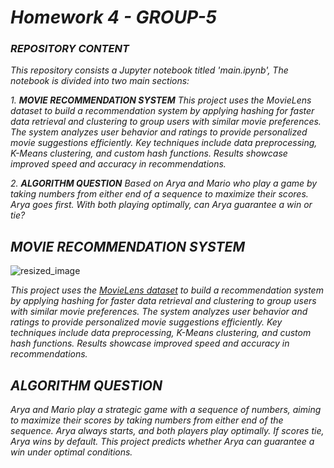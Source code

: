 #  *Homework 4 - GROUP-5*


### *REPOSITORY CONTENT*

*This repository consists a Jupyter notebook titled 'main.ipynb', The notebook is divided into two main sections:*

*1. __MOVIE RECOMMENDATION SYSTEM__ This project uses the MovieLens dataset to build a recommendation system by applying hashing for faster data retrieval and clustering to group users with similar movie preferences. The system analyzes user behavior and ratings to provide personalized movie suggestions efficiently. Key techniques include data preprocessing, K-Means clustering, and custom hash functions. Results showcase improved speed and accuracy in recommendations.*

*2. __ALGORITHM QUESTION__ Based on Arya and Mario who play a game by taking numbers from either end of a sequence to maximize their scores. Arya goes first. With both playing optimally, can Arya guarantee a win or tie?*


## *__MOVIE RECOMMENDATION SYSTEM__*


  ![resized_image](https://github.com/user-attachments/assets/887eb4cc-e54f-4ca3-9405-894944fb69b1)

*This project uses the [MovieLens dataset](https://www.kaggle.com/datasets/grouplens/movielens-20m-dataset?) to build a recommendation system by applying hashing for faster data retrieval and clustering to group users with similar movie preferences. The system analyzes user behavior and ratings to provide personalized movie suggestions efficiently. Key techniques include data preprocessing, K-Means clustering, and custom hash functions. Results showcase improved speed and accuracy in recommendations.*

## *ALGORITHM QUESTION*

*Arya and Mario play a strategic game with a sequence of numbers, aiming to maximize their scores by taking numbers from either end of the sequence. Arya always starts, and both players play optimally. If scores tie, Arya wins by default. This project predicts whether Arya can guarantee a win under optimal conditions.*














